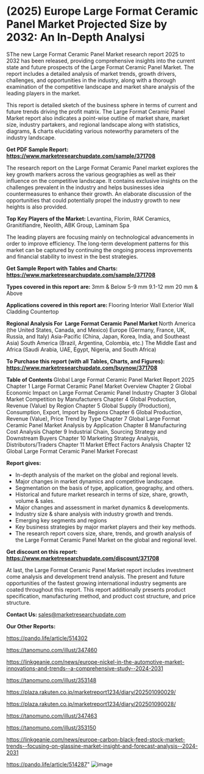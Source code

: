 # (2025) Europe Large Format Ceramic Panel Market Projected Size by 2032: An In-Depth Analysi

SThe new Large Format Ceramic Panel Market research report 2025 to 2032 has been released, providing comprehensive insights into the current state and future prospects of the Large Format Ceramic Panel Market. The report includes a detailed analysis of market trends, growth drivers, challenges, and opportunities in the industry, along with a thorough examination of the competitive landscape and market share analysis of the leading players in the market.

This report is detailed sketch of the business sphere in terms of current and future trends driving the profit matrix. The Large Format Ceramic Panel Market report also indicates a point-wise outline of market share, market size, industry partakers, and regional landscape along with statistics, diagrams, &amp; charts elucidating various noteworthy parameters of the industry landscape.

<strong><b>Get PDF Sample Report: <a href=https://www.marketresearchupdate.com/sample/371708>https://www.marketresearchupdate.com/sample/371708</a></b></strong>

The research report on the Large Format Ceramic Panel market explores the key growth markers across the various geographies as well as their influence on the competitive landscape. It contains exclusive insights on the challenges prevalent in the industry and helps businesses idea countermeasures to enhance their growth. An elaborate discussion of the opportunities that could potentially propel the industry growth to new heights is also provided.

<strong><b>Top Key Players of the Market:
</b></strong>Levantina, Florim, RAK Ceramics, Granitifiandre, Neolith, ABK Group, Laminam Spa<strong><b>
</b></strong>

The leading players are focusing mainly on technological advancements in order to improve efficiency. The long-term development patterns for this market can be captured by continuing the ongoing process improvements and financial stability to invest in the best strategies.

<strong><b>Get Sample Report with Tables and Charts: <a href=https://www.marketresearchupdate.com/sample/371708>https://www.marketresearchupdate.com/sample/371708</a></b></strong>

<strong><b>Types covered in this report are:
</b></strong>3mm & Below
5-9 mm
9.1-12 mm
20 mm & Above<strong><b>
</b></strong>

<strong><b>Applications covered in this report are:
</b></strong>Flooring
Interior Wall
Exterior Wall Cladding
Countertop<strong><b>
</b></strong>

<strong><b>Regional Analysis For  Large Format Ceramic Panel Market</b></strong><strong><b>
</b></strong>North America (the United States, Canada, and Mexico)
Europe (Germany, France, UK, Russia, and Italy)
Asia-Pacific (China, Japan, Korea, India, and Southeast Asia)
South America (Brazil, Argentina, Colombia, etc.)
The Middle East and Africa (Saudi Arabia, UAE, Egypt, Nigeria, and South Africa)

<strong><b>To Purchase this report (with all Tables, Charts, and Figures): <a href=https://www.marketresearchupdate.com/buynow/371708>https://www.marketresearchupdate.com/buynow/371708</a></b></strong>

<strong><b>Table of Contents</b></strong><strong><b>
</b></strong>Global Large Format Ceramic Panel Market Report 2025
Chapter 1 Large Format Ceramic Panel Market Overview
Chapter 2 Global Economic Impact on Large Format Ceramic Panel Industry
Chapter 3 Global Market Competition by Manufacturers
Chapter 4 Global Production, Revenue (Value) by Region
Chapter 5 Global Supply (Production), Consumption, Export, Import by Regions
Chapter 6 Global Production, Revenue (Value), Price Trend by Type
Chapter 7 Global Large Format Ceramic Panel Market Analysis by Application
Chapter 8 Manufacturing Cost Analysis
Chapter 9 Industrial Chain, Sourcing Strategy and Downstream Buyers
Chapter 10 Marketing Strategy Analysis, Distributors/Traders
Chapter 11 Market Effect Factors Analysis
Chapter 12 Global Large Format Ceramic Panel Market Forecast

<strong><b>Report gives:</b></strong>

- In-depth analysis of the market on the global and regional levels.
- Major changes in market dynamics and competitive landscape.
- Segmentation on the basis of type, application, geography, and others.
- Historical and future market research in terms of size, share, growth, volume &amp; sales.
- Major changes and assessment in market dynamics &amp; developments.
- Industry size &amp; share analysis with industry growth and trends.
- Emerging key segments and regions
- Key business strategies by major market players and their key methods.
- The research report covers size, share, trends, and growth analysis of the Large Format Ceramic Panel Market on the global and regional level.

<strong><b>Get discount on this report: <a href=https://www.marketresearchupdate.com/discount/371708>https://www.marketresearchupdate.com/discount/371708</a></b></strong>

At last, the Large Format Ceramic Panel Market report includes investment come analysis and development trend analysis. The present and future opportunities of the fastest growing international industry segments are coated throughout this report. This report additionally presents product specification, manufacturing method, and product cost structure, and price structure.

<strong><b>Contact Us:
</b></strong>sales@marketresearchupdate.com

<strong>Our Other Reports:</strong>

<a href=https://pando.life/article/514302>https://pando.life/article/514302</a>

<a href=https://tanomuno.com/illust/347460>https://tanomuno.com/illust/347460</a>

<a href=https://linkgeanie.com/news/europe-nickel-in-the-automotive-market-innovations-and-trends--a-comprehensive-study--2024-2031>https://linkgeanie.com/news/europe-nickel-in-the-automotive-market-innovations-and-trends--a-comprehensive-study--2024-2031</a>

<a href=https://tanomuno.com/illust/353148>https://tanomuno.com/illust/353148</a>

<a href=https://plaza.rakuten.co.jp/marketreport1234/diary/202501090029/>https://plaza.rakuten.co.jp/marketreport1234/diary/202501090029/</a>

<a href=https://plaza.rakuten.co.jp/marketreport1234/diary/202501090028/>https://plaza.rakuten.co.jp/marketreport1234/diary/202501090028/</a>

<a href=https://tanomuno.com/illust/347463>https://tanomuno.com/illust/347463</a>

<a href=https://tanomuno.com/illust/353150>https://tanomuno.com/illust/353150</a>

<a href=https://linkgeanie.com/news/europe-carbon-black-feed-stock-market-trends--focusing-on-glassine-market-insight-and-forecast-analysis--2024-2031>https://linkgeanie.com/news/europe-carbon-black-feed-stock-market-trends--focusing-on-glassine-market-insight-and-forecast-analysis--2024-2031</a>

<a href=https://pando.life/article/514287>https://pando.life/article/514287</a>"
![image](https://github.com/user-attachments/assets/5d3c26d7-48ed-47c2-9bf6-2afce6e894c6)
